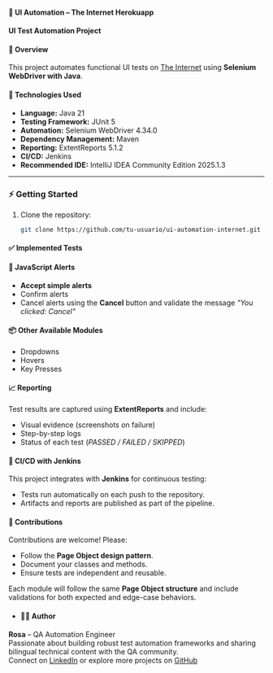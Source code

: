 #### 🧪 UI Automation – The Internet Herokuapp
#### UI Test Automation Project
#### 📖 Overview
This project automates functional UI tests on [The Internet](https://the-internet.herokuapp.com/) using **Selenium WebDriver with Java**.

#### 🚀 Technologies Used
- **Language:** Java 21  
- **Testing Framework:** JUnit 5  
- **Automation:** Selenium WebDriver 4.34.0  
- **Dependency Management:** Maven  
- **Reporting:** ExtentReports 5.1.2  
- **CI/CD:** Jenkins  
- **Recommended IDE:** IntelliJ IDEA Community Edition 2025.1.3  
---
### ⚡ Getting Started

1. Clone the repository:
   ```bash
   git clone https://github.com/tu-usuario/ui-automation-internet.git
   
#### ✅ Implemented Tests

#### 🔔 JavaScript Alerts
- **Accept simple alerts**  
- Confirm alerts
- Cancel alerts using the **Cancel** button and validate the message *"You clicked: Cancel"*  

#### 📦 Other Available Modules
- Dropdowns  
- Hovers  
- Key Presses

#### 📈 Reporting
Test results are captured using **ExtentReports** and include:
- Visual evidence (screenshots on failure)  
- Step-by-step logs  
- Status of each test (*PASSED / FAILED / SKIPPED*)  

#### 🔧 CI/CD with Jenkins
This project integrates with **Jenkins** for continuous testing:
- Tests run automatically on each push to the repository.  
- Artifacts and reports are published as part of the pipeline.  

#### 🤝 Contributions
Contributions are welcome! Please:
- Follow the **Page Object design pattern**.  
- Document your classes and methods.  
- Ensure tests are independent and reusable.  

Each module will follow the same **Page Object structure** and include validations for both expected and edge-case behaviors.  
- #### 👩‍💻 Author
**Rosa** – QA Automation Engineer  
Passionate about building robust test automation frameworks and sharing bilingual technical content with the QA community.  
Connect on [LinkedIn](https://www.linkedin.com) or explore more projects on [GitHub](https://github.com/your-username)
